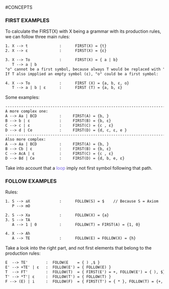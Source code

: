 #CONCEPTS 

### FIRST EXAMPLES

To calculate the FIRST(X) with X being a grammar with its production rules, we can follow three main rules: 

```txt
1. X --> t              :      FIRST(X) = {t}
2. X --> ε              :      FIRST(X) = {ε} 

3. X --> To             :      FIRST(X) = { a | b}  
   T --> a | b 
"o" cannot be a first symbol, because always T would be replaced with "a" or "b"
If T also impplied an empty symbol (ε), "o" could be a first symbol: 

4. X --> To             :      FIRST (X) = {a, b, ε, o}
   T --> a | b | ε      :      FIRST (T) = {a, b, ε}
```

Some examples: 

```txt
----------------------------------------------------------------------------
A more complex one: 
A --> Aa | BCD          :     FIRST(A) = {b, }
B --> b | ε             :     FIRST(B) = {b, ε}
C --> c | ε             :     FIRST(C) = {c , ε}
D --> d | Ce            :     FIRST(D) = {d, c, ε, e }
----------------------------------------------------------------------------
Also more complex: 
A --> Aa | BCD          :     FIRST(A) = {b, }
B --> Cb | ε            :     FIRST(B) = {b, ε}
C --> AcA | ε           :     FIRST(C) = {c , ε}
D --> Bd | Ce           :     FIRST(D) = {d, b, e, ε}     
```

Take into account that a <span style="color:MediumSlateBlue;">loop</span> imply not first symbol following that path. 


### FOLLOW EXAMPLES

Rules: 

```txt
1. S --> aX             :      FOLLOW(S) = $    // Because S = Axiom
   P --> mO

2. S --> Xa             :      FOLLOW(X) = {a}
3. S --> TA
   A --> 1 | 0          :      FOLLOW(T) = FIRST(A) = {1, 0}

4. X --> Ah
   A --> TE             :      FOLLOW(E) = FOLLOW(X) = {h}
```

Take a look into the right part, and not first elements that belong to the production rules: 

```txt
E  --> TE'        :  FOLOW(E    = { ) ,$ }
E' --> +TE' | ε   :  FOLLOW(E') = { FOLLOW(E) } 
T  --> FT'        :  FOLLOW(T)  = { FIRST(E') = +, FOLLOW(E') = { ), $} }
T' --> *T'| ε     :  FOLLOW(T') = { FOLLOW(T) }
F --> (E) | i     :  FOLLOW(F)  = { FIRST(T') = { * }, FOLLOW(T) = {+, +, ), $} }
```